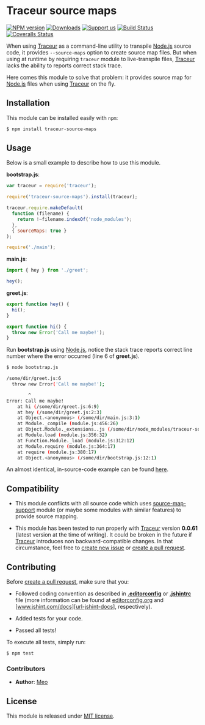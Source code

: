 # Traceur source maps

[![NPM version][img-npm]][url-npm]
[![Downloads][img-downloads]][url-npm]
[![Support us][img-gratipay]][url-gratipay]
[![Build Status][img-travis]][url-travis]
[![Coveralls Status][img-coveralls]][url-coveralls]

When using [Traceur][url-traceur] as a command-line utility to transpile
[Node.js][url-nodejs] source code, it provides `--source-maps` option to
create source map files. But when using at runtime by requiring `traceur`
module to live-transpile files, [Traceur][url-traceur] lacks the ability
to reports correct stack trace.

Here comes this module to solve that problem: it provides source map for
[Node.js][url-nodejs] files when using [Traceur][url-traceur] on the fly.

## Installation

This module can be installed easily with `npm`:

```sh
$ npm install traceur-source-maps
```

## Usage

Below is a small example to describe how to use this module.

**bootstrap.js**:

```js
var traceur = require('traceur');

require('traceur-source-maps').install(traceur);

traceur.require.makeDefault(
  function (filename) {
    return !~filename.indexOf('node_modules');
  },
  { sourceMaps: true }
);

require('./main');
```

**main.js**:

```js
import { hey } from './greet';

hey();
```

**greet.js**:

```js
export function hey() {
  hi();
}

export function hi() {
  throw new Error('Call me maybe!');
}
```

Run **bootstrap.js** using [Node.js][url-nodejs], notice the stack trace
reports correct line number where the error occurred (line 6 of **greet.js**).

```sh
$ node bootstrap.js

/some/dir/greet.js:6
  throw new Error('Call me maybe!');

        ^
Error: Call me maybe!
    at hi (/some/dir/greet.js:6:9)
    at hey (/some/dir/greet.js:2:3)
    at Object.<anonymous> (/some/dir/main.js:3:1)
    at Module._compile (module.js:456:26)
    at Object.Module._extensions..js (/some/dir/node_modules/traceur-source-maps/node_modules/traceur/src/node/require.js:65:21)
    at Module.load (module.js:356:32)
    at Function.Module._load (module.js:312:12)
    at Module.require (module.js:364:17)
    at require (module.js:380:17)
    at Object.<anonymous> (/some/dir/bootstrap.js:12:1)
```

An almost identical, in-source-code example can be found [here][repo-test-res].

## Compatibility

* This module conflicts with all source code which uses
[source-map-support][url-source-map-support] module (or maybe some modules
with similar features) to provide source mapping.

* This module has been tested to run properly with [Traceur][url-traceur]
version **0.0.61** (latest version at the time of writing). It could be broken
in the future if [Traceur][url-traceur] introduces non backward-compatible
changes. In that circumstance, feel free to [create new issue][url-new-issue]
or [create a pull request][url-pull-request].

## Contributing

Before [create a pull request][url-pull-request], make sure that you:

* Followed coding convention as described in
**[.editorconfig][repo-editorconfig]** or **[.jshintrc][repo-jshintrc]** file
(more information can be found at [editorconfig.org][url-editorconfig] and
[www.jshint.com/docs][url-jshint-docs], respectively).

* Added tests for your code.

* Passed all tests!

To execute all tests, simply run:

    $ npm test

### Contributors

* **Author**: [Meo][url-meoguru]

## License

This module is released under [MIT license][url-license].

[//]: # (Site URLs)
[url-nodejs]: http://nodejs.org
[url-traceur]: http://github.com/google/traceur-compiler
[url-editorconfig]: http://editorconfig.org
[url-jshint-docs]: http://www.jshint.com/docs

[//]: # (External repository URLs)
[url-source-map-support]: http://github.com/evanw/node-source-map-support

[//]: # (Repository URLs)
[url-new-issue]: http://github.com/meoguru/traceur-source-maps/issues/new
[url-pull-request]: http://github.com/meoguru/traceur-source-maps/pulls
[url-license]: http://github.com/meoguru/traceur-source-maps/blob/master/LICENSE

[//]: # (Repository resources)
[repo-editorconfig]: http://github.com/meoguru/traceur-source-maps/blob/master/.editorconfig
[repo-jshintrc]: http://github.com/meoguru/traceur-source-maps/blob/master/.jshintrc
[repo-test-res]: http://github.com/meoguru/traceur-source-maps/tree/master/test/resources

[//]: # (Repository meta information)
[url-npm]: https://npmjs.org/package/traceur-source-maps
[img-npm]: http://img.shields.io/npm/v/traceur-source-maps.svg
[img-downloads]: http://img.shields.io/npm/dm/traceur-source-maps.svg
[url-gratipay]: https://gratipay.com/meoguru
[img-gratipay]: http://img.shields.io/gratipay/meoguru.svg
[url-travis]: https://travis-ci.org/meoguru/traceur-source-maps
[img-travis]: http://img.shields.io/travis/meoguru/traceur-source-maps.svg
[url-coveralls]: https://coveralls.io/r/meoguru/traceur-source-maps
[img-coveralls]: http://img.shields.io/coveralls/meoguru/traceur-source-maps/master.svg

[//]: # (Authors and contributors URLs)
[url-meoguru]: http://meo.guru
